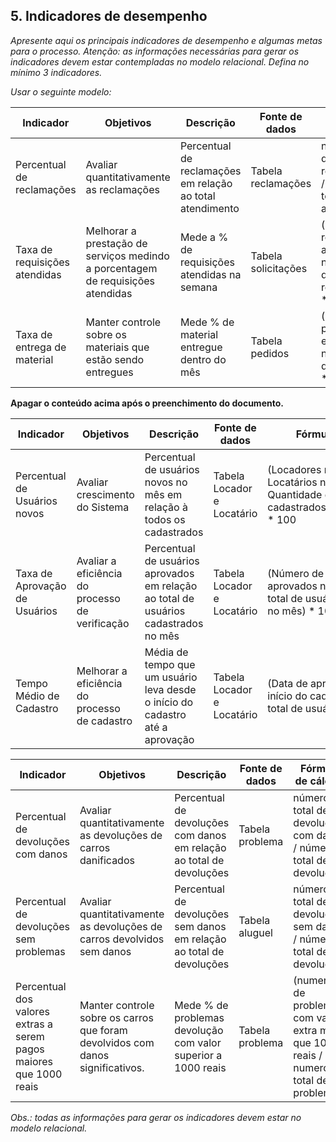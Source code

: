## 5. Indicadores de desempenho

_Apresente aqui os principais indicadores de desempenho e algumas metas para o processo. Atenção: as informações necessárias para gerar os indicadores devem estar contempladas no modelo relacional. Defina no mínimo 3 indicadores._

_Usar o seguinte modelo:_

| **Indicador** | **Objetivos** | **Descrição** | **Fonte de dados** | **Fórmula de cálculo** |
| ---           | ---           | ---           | ---             | ---             |
| Percentual de reclamações | Avaliar quantitativamente as reclamações | Percentual de reclamações em relação ao total atendimento | Tabela reclamações | número total de reclamações / número total de atendimentos |
| Taxa de requisições atendidas | Melhorar a prestação de serviços medindo a porcentagem de requisições atendidas| Mede a % de requisições atendidas na semana | Tabela solicitações | (número de requisições atendidas / número total de requisições) * 100 |
| Taxa de entrega de material | Manter controle sobre os materiais que estão sendo entregues | Mede % de material entregue dentro do mês | Tabela pedidos | (número de pedidos entregues / número total de pedidos) * 100 |


**Apagar o conteúdo acima após o preenchimento do documento.**

| **Indicador** | **Objetivos** | **Descrição** | **Fonte de dados** | **Fórmula de cálculo** |
| ---           | ---           | ---           | ---             | ---             |
| Percentual de Usuários novos| Avaliar crescimento do Sistema | Percentual de usuários novos no mês em relação à todos os cadastrados | Tabela Locador e Locatário | (Locadores novos no mês + Locatários novos no mês) / Quantidade de usuários cadastrados(locador+locatário) * 100 |
|Taxa de Aprovação de Usuários|	Avaliar a eficiência do processo de verificação|	Percentual de usuários aprovados em relação ao total de usuários cadastrados no mês|	Tabela Locador e Locatário|	(Número de usuários aprovados no mês / Número total de usuários cadastrados no mês) * 100|
|Tempo Médio de Cadastro|	Melhorar a eficiência do processo de cadastro|	Média de tempo que um usuário leva desde o início do cadastro até a aprovação|	Tabela Locador e Locatário|	(Data de aprovação - Data de início do cadastro) / Número total de usuários cadastrados|

| **Indicador** | **Objetivos** | **Descrição** | **Fonte de dados** | **Fórmula de cálculo** |
| ---           | ---           | ---           | ---             | ---             |
| Percentual de devoluções  com danos  | Avaliar quantitativamente as devoluções de carros danificados| Percentual de devoluções com danos em relação ao total de devoluções  |Tabela problema|número total de devoluções com danos / número total de devoluções| 
| Percentual de devoluções sem problemas  |Avaliar quantitativamente as devoluções de carros devolvidos sem danos| Percentual de devoluções sem danos em relação ao total de devoluções  |Tabela aluguel|número total de devoluções sem danos / número total de devoluções| 
|Percentual dos valores extras a serem pagos maiores que 1000 reais|Manter controle sobre os carros que foram devolvidos com danos significativos.|Mede % de problemas devolução com valor superior a 1000 reais   |Tabela problema|(numero de problemas com valor extra maior que 1000 reais / numero total de problemas| 



_Obs.: todas as informações para gerar os indicadores devem estar no modelo relacional._

